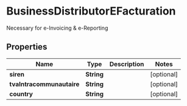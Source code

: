

# BusinessDistributorEFacturation

Necessary for e-Invoicing & e-Reporting

## Properties

| Name | Type | Description | Notes |
|------------ | ------------- | ------------- | -------------|
|**siren** | **String** |  |  [optional] |
|**tvaIntracommunautaire** | **String** |  |  [optional] |
|**country** | **String** |  |  [optional] |




